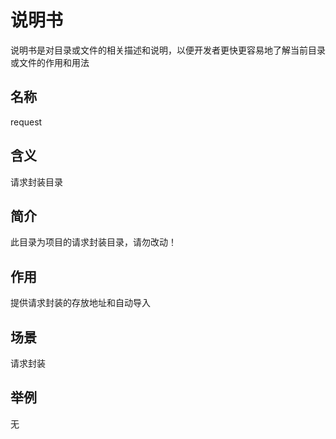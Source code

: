 # 说明书

说明书是对目录或文件的相关描述和说明，以便开发者更快更容易地了解当前目录或文件的作用和用法

## 名称

request

## 含义

请求封装目录

## 简介

此目录为项目的请求封装目录，请勿改动！

## 作用

提供请求封装的存放地址和自动导入

## 场景

请求封装

## 举例

无
